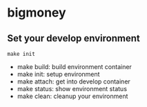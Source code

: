 # bigmoney

## Set your develop environment
~~~
make init
~~~

- make build: build environment container
- make init: setup environment
- make attach: get into develop container
- make status: show environment status
- make clean: cleanup your environment
